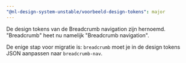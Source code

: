 ```yaml
---
"@nl-design-system-unstable/voorbeeld-design-tokens": major
---
```


De design tokens van de Breadcrumb navigation zijn hernoemd. "Breadcrumb" heet nu namelijk "Breadcrumb navigation".

De enige stap voor migratie is: `breadcrumb` moet je in de design tokens JSON aanpassen naar `breadcrumb-nav`.